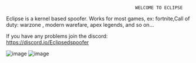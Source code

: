 




                                                     WELCOME TO ECLIPSE
                                                                  
                                                                  
Eclipse is a kernel based spoofer. Works for most games, ex: fortnite,Call of duty: warzone , modern warefare, apex legends, and so on...   

If you have any problems join the discord:
https://discord.io/Eclipsedspoofer

![image](https://user-images.githubusercontent.com/114242816/196004120-4b7a224b-de03-43e9-a502-b4360b9be902.png)
![image](https://user-images.githubusercontent.com/114242816/196004131-dfd61a1f-916e-452f-8c19-cf00d797738c.png)
